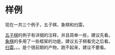 # 样例

现在一共三个例子，五子棋，象棋和扫雷。

[五子棋](src/main/java/examples/FIR)的例子有详细的注释，并且简单一些，建议先看。  
[象棋](src/main/java/examples/chinesechess)的多用了一些框架的功能，建议五子棋看完之后看。  
[扫雷](src/main/java/examples/minesweepersolo)。。。是个很前期的产物，跑不起来，建议不要看。  
